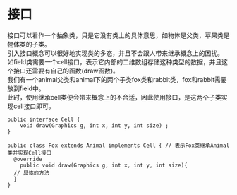 # 接口  

接口可以看作一个抽象类，只是它没有类上的具体意思，如物体是父类，苹果类是物体类的子类。  
引入接口概念可以很好地实现类的多态，并且不会跟人带来继承概念上的困扰。  
如field类需要一个cell接口，表示它内部的二维数组存储这种类型的数据，并且这个接口还需要有自己的函数(draw函数)。  
我们有一个animal父类和animal下的两个子类fox类和rabbit类，fox和rabbit需要放到field中。  
此时，使用继承cell类便会带来概念上的不合适，因此使用接口，是这两个子类实现cell接口即可。  
```
public interface Cell {
	void draw(Graphics g, int x, int y, int size) ;
}
```
```
public class Fox extends Animal implements Cell { // 表示Fox类继承Animal类并实现Cell接口
  @override
	public void draw(Graphics g, int x, int y, int size){
  // 具体的方法
  }
}
```
